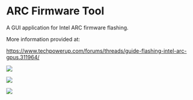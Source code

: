 # ARC Firmware Tool

A GUI application for Intel ARC firmware flashing.

More information provided at:

https://www.techpowerup.com/forums/threads/guide-flashing-intel-arc-gpus.311964/

![](https://tdepix.io/pictures/mstsc_6z96Kkg3NQ.png)

![](https://tdepix.io/pictures/mstsc_O9lLzYO6No.png)

![](https://tdepix.io/pictures/mstsc_g9XP0U7geV.png)


